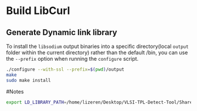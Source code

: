 
# Build LibCurl


## Generate  Dynamic link library
To install the `libsodium` output binaries into a specific directory(local `output` folder within the current directory) rather than the default /bin,  you can use the `--prefix` option when running the `configure` script.
```bash
./configure --with-ssl --prefix=$(pwd)/output
make
sudo make install
```

#Notes

```bash
export LD_LIBRARY_PATH=/home/lizeren/Desktop/VLSI-TPL-Detect-Tool/Shared/tpl/lib/libcurl:$LD_LIBRARY_PATH
```